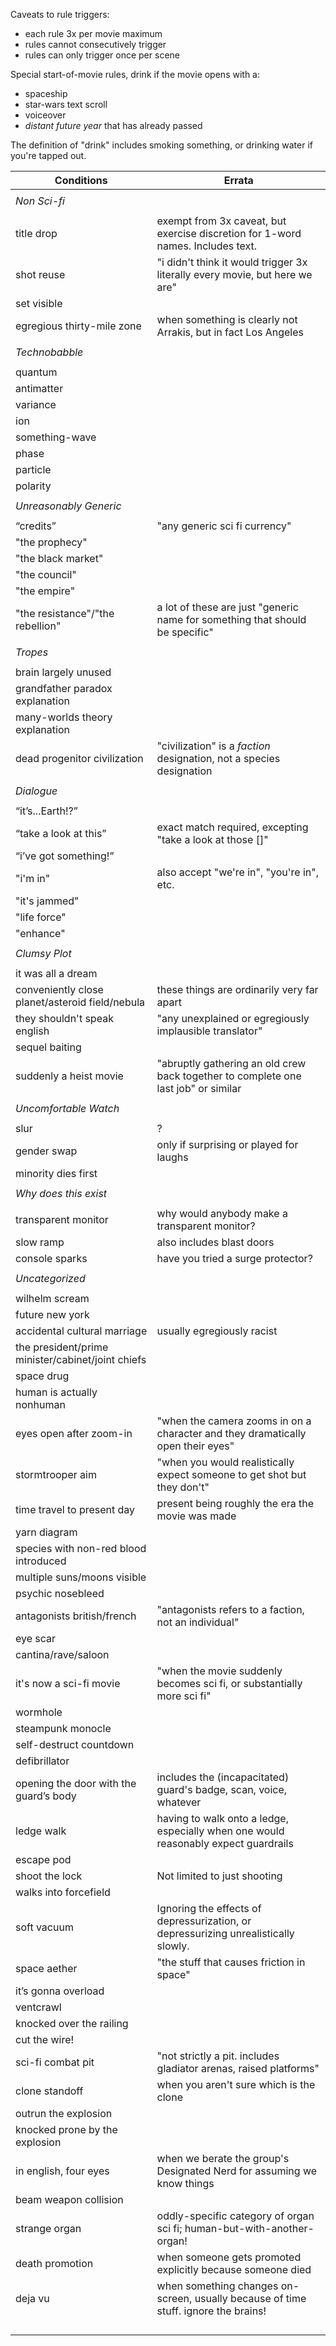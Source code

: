 Caveats to rule triggers:
- each rule 3x per movie maximum
- rules cannot consecutively trigger
- rules can only trigger once per scene

Special start-of-movie rules, drink if the movie opens with a:
- spaceship
- star-wars text scroll
- voiceover
- *distant future year* that has already passed

The definition of "drink" includes smoking something, or drinking water if you're tapped out.


|                    Conditions                     |                                        Errata                                       |
| ------------------------------------------------- | ----------------------------------------------------------------------------------- |
|                                                   |                                                                                     |
| *Non Sci-fi*                                      |                                                                                     |
|                                                   |                                                                                     |
| title drop                                        | exempt from 3x caveat, but exercise discretion for 1-word names. Includes text.     |
| shot reuse                                        | "i didn't think it would trigger 3x literally every movie, but here we are"         |
| set visible                                       |                                                                                     |
| egregious thirty-mile zone                        | when something is clearly not Arrakis, but in fact Los Angeles                      |
|                                                   |                                                                                     |
| *Technobabble*                                    |                                                                                     |
|                                                   |                                                                                     |
| quantum                                           |                                                                                     |
| antimatter                                        |                                                                                     |
| variance                                          |                                                                                     |
| ion                                               |                                                                                     |
| something-wave                                    |                                                                                     |
| phase                                             |                                                                                     |
| particle                                          |                                                                                     |
| polarity                                          |                                                                                     |
|                                                   |                                                                                     |
| *Unreasonably Generic*                            |                                                                                     |
|                                                   |                                                                                     |
| “credits”                                         | "any generic sci fi currency"                                                       |
| "the prophecy"                                    |                                                                                     |
| "the black market"                                |                                                                                     |
| "the council"                                     |                                                                                     |
| "the empire"                                      |                                                                                     |
| "the resistance"/"the rebellion"                  | a lot of these are just "generic name for something that should be specific"        |
|                                                   |                                                                                     |
| *Tropes*                                          |                                                                                     |
|                                                   |                                                                                     |
| brain largely unused                              |                                                                                     |
| grandfather paradox explanation                   |                                                                                     |
| many-worlds theory explanation                    |                                                                                     |
| dead progenitor civilization                      | "civilization" is a *faction* designation, not a species designation                |
|                                                   |                                                                                     |
| *Dialogue*                                        |                                                                                     |
|                                                   |                                                                                     |
| “it’s...Earth!?”                                  |                                                                                     |
| “take a look at this”                             | exact match required, excepting "take a look at those []"                           |
| “i’ve got something!”                             |                                                                                     |
| "i'm in"                                          | also accept "we're in", "you're in", etc.                                           |
| "it's jammed"                                     |                                                                                     |
| "life force"                                      |                                                                                     |
| "enhance"                                         |                                                                                     |
|                                                   |                                                                                     |
| *Clumsy Plot*                                     |                                                                                     |
|                                                   |                                                                                     |
| it was all a dream                                |                                                                                     |
| conveniently close planet/asteroid field/nebula   | these things are ordinarily very far apart                                          |
| they shouldn't speak english                      | "any unexplained or egregiously implausible translator"                             |
| sequel baiting                                    |                                                                                     |
| suddenly a heist movie                            | "abruptly gathering an old crew back together to complete one last job" or similar  |
|                                                   |                                                                                     |
| *Uncomfortable Watch*                             |                                                                                     |
|                                                   |                                                                                     |
| slur                                              | ?                                                                                   |
| gender swap                                       | only if surprising or played for laughs                                             |
| minority dies first                               |                                                                                     |
|                                                   |                                                                                     |
| *Why does this exist*                             |                                                                                     |
|                                                   |                                                                                     |
| transparent monitor                               | why would anybody make a transparent monitor?                                       |
| slow ramp                                         | also includes blast doors                                                           |
| console sparks                                    | have you tried a surge protector?                                                   |
|                                                   |                                                                                     |
| *Uncategorized*                                   |                                                                                     |
|                                                   |                                                                                     |
| wilhelm scream                                    |                                                                                     |
| future new york                                   |                                                                                     |
| accidental cultural marriage                      | usually egregiously racist                                                          |
| the president/prime minister/cabinet/joint chiefs |                                                                                     |
| space drug                                        |                                                                                     |
| human is actually nonhuman                        |                                                                                     |
| eyes open after zoom-in                           | "when the camera zooms in on a character and they dramatically open their eyes"     |
| stormtrooper aim                                  | "when you would realistically expect someone to get shot but they don't"            |
| time travel to present day                        | present being roughly the era the movie was made                                    |
| yarn diagram                                      |                                                                                     |
| species with non-red blood introduced             |                                                                                     |
| multiple suns/moons visible                       |                                                                                     |
| psychic nosebleed                                 |                                                                                     |
| antagonists british/french                        | "antagonists refers to a faction, not an individual"                                |
| eye scar                                          |                                                                                     |
| cantina/rave/saloon                               |                                                                                     |
| it's now a sci-fi movie                           | "when the movie suddenly becomes sci fi, or substantially more sci fi"              |
| wormhole                                          |                                                                                     |
| steampunk monocle                                 |                                                                                     |
| self-destruct countdown                           |                                                                                     |
| defibrillator                                     |                                                                                     |
| opening the door with the guard’s body            | includes the (incapacitated) guard's badge, scan, voice, whatever                   |
| ledge walk                                        | having to walk onto a ledge, especially when one would reasonably expect guardrails |
| escape pod                                        |                                                                                     |
| shoot the lock                                    | Not limited to just shooting                                                        |
| walks into forcefield                             |                                                                                     |
| soft vacuum                                       | Ignoring the effects of depressurization, or depressurizing unrealistically slowly. |
| space aether                                      | "the stuff that causes friction in space"                                           |
| it’s gonna overload                               |                                                                                     |
| ventcrawl                                         |                                                                                     |
| knocked over the railing                          |                                                                                     |
| cut the wire!                                     |                                                                                     |
| sci-fi combat pit                                 | "not strictly a pit. includes gladiator arenas, raised platforms"                   |
| clone standoff                                    | when you aren't sure which is the clone                                             |
| outrun the explosion                              |                                                                                     |
| knocked prone by the explosion                    |                                                                                     |
| in english, four eyes                             | when we berate the group's Designated Nerd for assuming we know things              |
| beam weapon collision                             |                                                                                     |
| strange organ                                     | oddly-specific category of organ sci fi; human-but-with-another-organ!              |
| death promotion                                   | when someone gets promoted explicitly because someone died                          |
| deja vu                                           | when something changes on-screen, usually because of time stuff. ignore the brains! |
|                                                   |                                                                                     |
|                                                   |                                                                                     |
|                                                   |                                                                                     |
|                                                   |                                                                                     |
